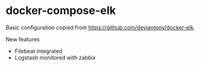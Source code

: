 # docker-compose-elk

Basic configuration copied from https://github.com/deviantony/docker-elk.

New features

* Filebeat integrated
* Logstash monitored with zabbix

